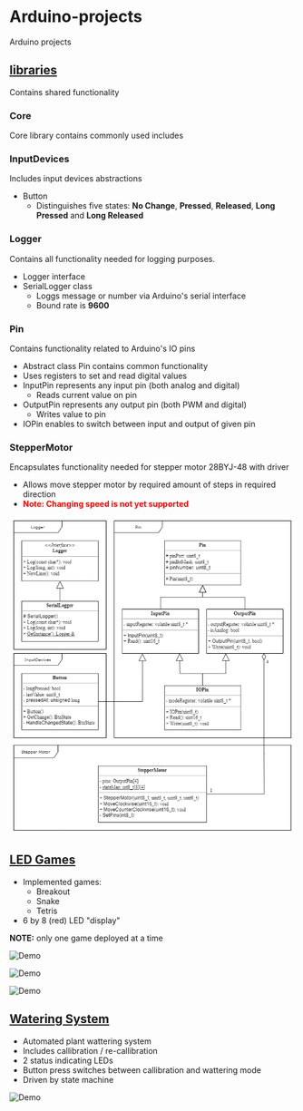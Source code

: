 # Arduino-projects
Arduino projects

## [libraries](libraries)
Contains shared functionality 
### Core
Core library contains commonly used includes
### InputDevices
Includes input devices abstractions
- Button
    - Distinguishes five states: **No Change**, **Pressed**, **Released**, **Long Pressed** and **Long Released**
### Logger
Contains all functionality needed for logging purposes.
- Logger interface
- SerialLogger class
    - Loggs message or number via Arduino's serial interface
    - Bound rate is **9600**
### Pin
Contains functionality related to Arduino's IO pins
- Abstract class Pin contains common functionality
- Uses registers to set and read digital values
- InputPin represents any input pin (both analog and digital)     
    - Reads current value on pin
- OutputPin represents any output pin (both PWM and digital)
    - Writes value to pin
- IOPin enables to switch between input and output of given pin
### StepperMotor
Encapsulates functionality needed for stepper motor 28BYJ-48 with driver
- Allows move stepper motor by required amount of steps in required direction
- <span style="color:Red">**Note: Changing speed is not yet supported**</span>

![Demo](libraries/ClassDiagram.png)

## [LED Games](LEDGame)
- Implemented games:
    - Breakout
    - Snake
    - Tetris
- 6 by 8 (red) LED "display"

**NOTE:** only one game deployed at a time

![Demo](LEDGame/media/BreakoutGame.gif)

![Demo](LEDGame/media/SnakeGame.gif)

![Demo](LEDGame/media/TetrisGame.gif)

## [Watering System](WateringSystem)

- Automated plant wattering system
- Includes callibration / re-callibration
- 2 status indicating LEDs
- Button press switches between callibration and wattering mode
- Driven by state machine

![Demo](WateringSystem/media/Watering.gif)
